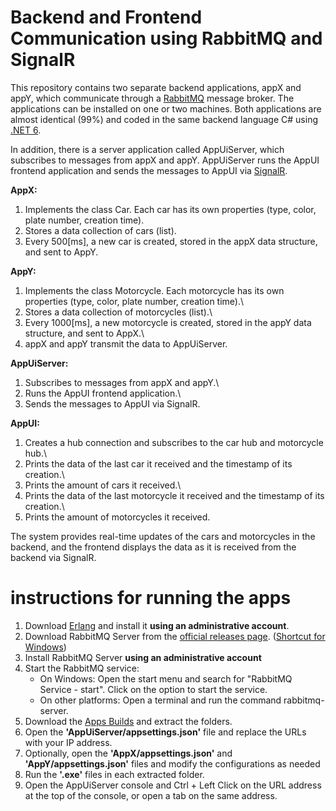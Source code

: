 # Backend and Frontend Communication using RabbitMQ and SignalR
This repository contains two separate backend applications, appX and appY, which communicate through a [RabbitMQ](https://www.rabbitmq.com/) message broker. The applications can be installed on one or two machines. Both applications are almost identical (99%) and coded in the same backend language C# using [.NET 6](https://dotnet.microsoft.com/en-us/).

In addition, there is a server application called AppUiServer, which subscribes to messages from appX and appY. AppUiServer runs the AppUI frontend application and sends the messages to AppUI via [SignalR](https://dotnet.microsoft.com/en-us/apps/aspnet/signalr).

**AppX:**
1. Implements the class Car. Each car has its own properties (type, color, plate number, creation time).
2. Stores a data collection of cars (list).
3. Every 500[ms], a new car is created, stored in the appX data structure, and sent to AppY.

**AppY:**
1. Implements the class Motorcycle. Each motorcycle has its own properties (type, color, plate number, creation time).\
2. Stores a data collection of motorcycles (list).\
3. Every 1000[ms], a new motorcycle is created, stored in the appY data structure, and sent to AppX.\
4. appX and appY transmit the data to AppUiServer.

**AppUiServer:**
1. Subscribes to messages from appX and appY.\
2. Runs the AppUI frontend application.\
3. Sends the messages to AppUI via SignalR.

**AppUI:**
1. Creates a hub connection and subscribes to the car hub and motorcycle hub.\
2. Prints the data of the last car it received and the timestamp of its creation.\
3. Prints the amount of cars it received.\
4. Prints the data of the last motorcycle it received and the timestamp of its creation.\
5. Prints the amount of motorcycles it received.

The system provides real-time updates of the cars and motorcycles in the backend, and the frontend displays the data as it is received from the backend via SignalR.

#  instructions for running the apps
1. Download [Erlang](https://www.erlang.org/downloads) and install it **using an administrative account**.
2. Download RabbitMQ Server from the [official releases page](https://github.com/rabbitmq/rabbitmq-server/releases/tag/v3.11.13). ([Shortcut for Windows](https://github.com/rabbitmq/rabbitmq-server/releases/download/v3.11.13/rabbitmq-server-3.11.13.exe))
4. Install RabbitMQ Server **using an administrative account**
5. Start the RabbitMQ service:
    - On Windows: Open the start menu and search for "RabbitMQ Service - start". Click on the option to start the service.
    - On other platforms: Open a terminal and run the command rabbitmq-server.
6. Download the [Apps Builds](/AppsBuilds) and extract the folders.
7. Open the **'AppUiServer/appsettings.json'** file and replace the URLs with your IP address.
8. Optionally, open the **'AppX/appsettings.json'** and **'AppY/appsettings.json'** files and modify the configurations as needed
9. Run the **'.exe'** files in each extracted folder.
10. Open the AppUiServer console and Ctrl + Left Click on the URL address at the top of the console, or open a tab on the same address.
